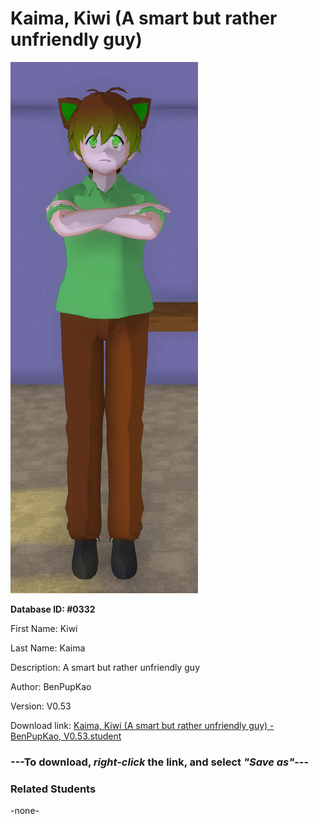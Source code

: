# Kaima, Kiwi (A smart but rather unfriendly guy)

<img src="../../Files/Images/Kaima, Kiwi (A smart but rather unfriendly guy).png" title="Kaima, Kiwi (A smart but rather unfriendly guy) - BenPupKao, V0.53">

**Database ID: #0332**

First Name: Kiwi

Last Name: Kaima

Description: A smart but rather unfriendly guy

Author: BenPupKao

Version: V0.53

Download link: <a href="https://raw.githubusercontent.com/Arbiter1223/Daigaku-Gurashi-Custom-Students/master/Files/Student%20Files/Kaima%2C%20Kiwi%20(A%20smart%20but%20rather%20unfriendly%20guy)%20-%20BenPupKao%2C%20V0.53.student">Kaima, Kiwi (A smart but rather unfriendly guy) - BenPupKao, V0.53.student</a>

### ---**To download, _right-click_ the link, and select _"Save as"_**---

### Related Students

-none-
